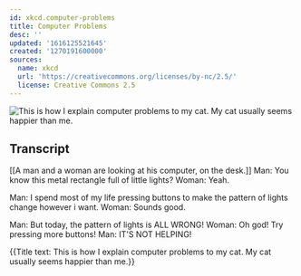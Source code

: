 ```yaml
---
id: xkcd.computer-problems
title: Computer Problems
desc: ''
updated: '1616125521645'
created: '1270191600000'
sources:
  name: xkcd
  url: 'https://creativecommons.org/licenses/by-nc/2.5/'
  license: Creative Commons 2.5
---
```

![This is how I explain computer problems to my cat. My cat usually seems happier than me.](https://imgs.xkcd.com/comics/computer_problems.png)

## Transcript
[[A man and a woman are looking at his computer, on the desk.]]
Man: You know this metal rectangle full of little lights?
Woman: Yeah.

Man: I spend most of my life pressing buttons to make the pattern of lights change however i want.
Woman: Sounds good.

Man: But today, the pattern of lights is ALL WRONG!
Woman: Oh god! Try pressing more buttons!
Man: IT'S NOT HELPING!

{{Title text: This is how I explain computer problems to my cat. My cat usually seems happier than me.}}
